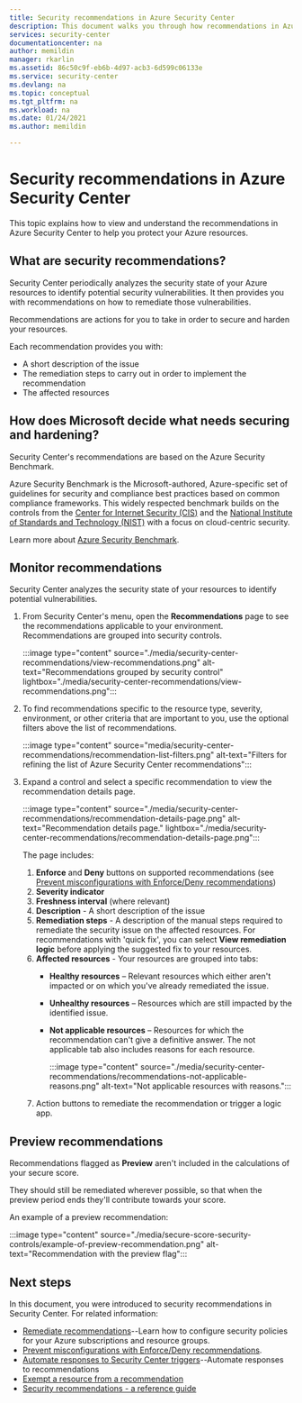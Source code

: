 ```yaml
---
title: Security recommendations in Azure Security Center
description: This document walks you through how recommendations in Azure Security Center help you protect your Azure resources and stay in compliance with security policies.
services: security-center
documentationcenter: na
author: memildin
manager: rkarlin
ms.assetid: 86c50c9f-eb6b-4d97-acb3-6d599c06133e
ms.service: security-center
ms.devlang: na
ms.topic: conceptual
ms.tgt_pltfrm: na
ms.workload: na
ms.date: 01/24/2021
ms.author: memildin

---
```

# Security recommendations in Azure Security Center 

This topic explains how to view and understand the recommendations in Azure Security Center to help you protect your Azure resources.


## What are security recommendations?

Security Center periodically analyzes the security state of your Azure resources to identify potential security vulnerabilities. It then provides you with recommendations on how to remediate those vulnerabilities.

Recommendations are actions for you to take in order to secure and harden your resources. 

Each recommendation provides you with:

- A short description of the issue
- The remediation steps to carry out in order to implement the recommendation
- The affected resources

## How does Microsoft decide what needs securing and hardening?

Security Center's recommendations are based on the Azure Security Benchmark. 

Azure Security Benchmark is the Microsoft-authored, Azure-specific set of guidelines for security and compliance best practices based on common compliance frameworks. This widely respected benchmark builds on the controls from the [Center for Internet Security (CIS)](https://www.cisecurity.org/benchmark/azure/) and the [National Institute of Standards and Technology (NIST)](https://www.nist.gov/) with a focus on cloud-centric security.

Learn more about [Azure Security Benchmark](../security/benchmarks/introduction.md).

## Monitor recommendations <a name="monitor-recommendations"></a>

Security Center analyzes the security state of your resources to identify potential vulnerabilities. 

1. From Security Center's menu, open the **Recommendations** page to see the recommendations applicable to your environment. Recommendations are grouped into security controls.

    :::image type="content" source="./media/security-center-recommendations/view-recommendations.png" alt-text="Recommendations grouped by security control" lightbox="./media/security-center-recommendations/view-recommendations.png":::

1. To find recommendations specific to the resource type, severity, environment, or other criteria that are important to you, use the optional filters above the list of recommendations.

    :::image type="content" source="media/security-center-recommendations/recommendation-list-filters.png" alt-text="Filters for refining the list of Azure Security Center recommendations":::

1. Expand a control and select a specific recommendation to view the recommendation details page.

    :::image type="content" source="./media/security-center-recommendations/recommendation-details-page.png" alt-text="Recommendation details page." lightbox="./media/security-center-recommendations/recommendation-details-page.png":::

    The page includes:

    1. **Enforce** and **Deny** buttons on supported recommendations (see [Prevent misconfigurations with Enforce/Deny recommendations](prevent-misconfigurations.md))
    1. **Severity indicator**
    1. **Freshness interval**  (where relevant) 
    1. **Description** - A short description of the issue
    1. **Remediation steps** - A description of the manual steps required to remediate the security issue on the affected resources. For recommendations with 'quick fix', you can select **View remediation logic** before applying the suggested fix to your resources. 
    1. **Affected resources** - Your resources are grouped into tabs:
        - **Healthy resources** – Relevant resources which either aren't impacted or on which you've already  remediated the issue.
        - **Unhealthy resources** – Resources which are still impacted by the identified issue.
        - **Not applicable resources** – Resources for which the recommendation can't give a definitive answer. The not applicable tab also includes reasons for each resource. 

            :::image type="content" source="./media/security-center-recommendations/recommendations-not-applicable-reasons.png" alt-text="Not applicable resources with reasons.":::
    1. Action buttons to remediate the recommendation or trigger a logic app.

## Preview recommendations

Recommendations flagged as **Preview** aren't included in the calculations of your secure score.

They should still be remediated wherever possible, so that when the preview period ends they'll contribute towards your score.

An example of a preview recommendation:

:::image type="content" source="./media/secure-score-security-controls/example-of-preview-recommendation.png" alt-text="Recommendation with the preview flag":::
 
## Next steps

In this document, you were introduced to security recommendations in Security Center. For related information:

- [Remediate recommendations](security-center-remediate-recommendations.md)--Learn how to configure security policies for your Azure subscriptions and resource groups.
- [Prevent misconfigurations with Enforce/Deny recommendations](prevent-misconfigurations.md).
- [Automate responses to Security Center triggers](workflow-automation.md)--Automate responses to recommendations
- [Exempt a resource from a recommendation](exempt-resource.md)
- [Security recommendations - a reference guide](recommendations-reference.md)